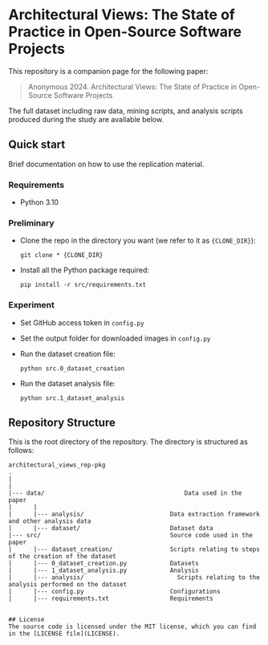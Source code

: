 # Architectural Views: The State of Practice in Open-Source Software Projects
This repository is a companion page for the following paper:
> Anonymous 2024. Architectural Views: The State of Practice in Open-Source Software Projects

The full dataset including raw data, mining scripts, and analysis scripts produced during the study are available below.
  

## Quick start
Brief documentation on how to use the replication material.

### Requirements

- Python 3.10

### Preliminary

- Clone the repo in the directory you want (we refer to it as `{CLONE_DIR}`):

  ```
  git clone * {CLONE_DIR}
  ```

- Install all the Python package required:

  ```
  pip install -r src/requirements.txt
  ```

### Experiment

- Set GitHub access token in <code>config.py</code>

- Set the output folder for downloaded images in <code>config.py</code>

- Run the dataset creation file:

  ```
  python src.0_dataset_creation
  ```

- Run the dataset analysis file:

  ```
  python src.1_dataset_analysis 
  ```


## Repository Structure
This is the root directory of the repository. The directory is structured as follows:

    architectural_views_rep-pkg
    .
    |
    |
    |--- data/       		                         Data used in the paper
    |      |
    |      |--- analysis/                        Data extraction framework and other analysis data
    |      |--- dataset/                         Dataset data
    |--- src/             	                     Source code used in the paper
    |      |--- dataset_creation/                Scripts relating to steps of the creation of the dataset
    |      |--- 0_dataset_creation.py            Datasets
    |      |--- 1_dataset_analysis.py            Analysis
    |      |--- analysis/	                       Scripts relating to the analysis performed on the dataset
    |      |--- config.py                        Configurations
    |      |--- requirements.txt                 Requirements
```

## License
The source code is licensed under the MIT license, which you can find in the [LICENSE file](LICENSE).
